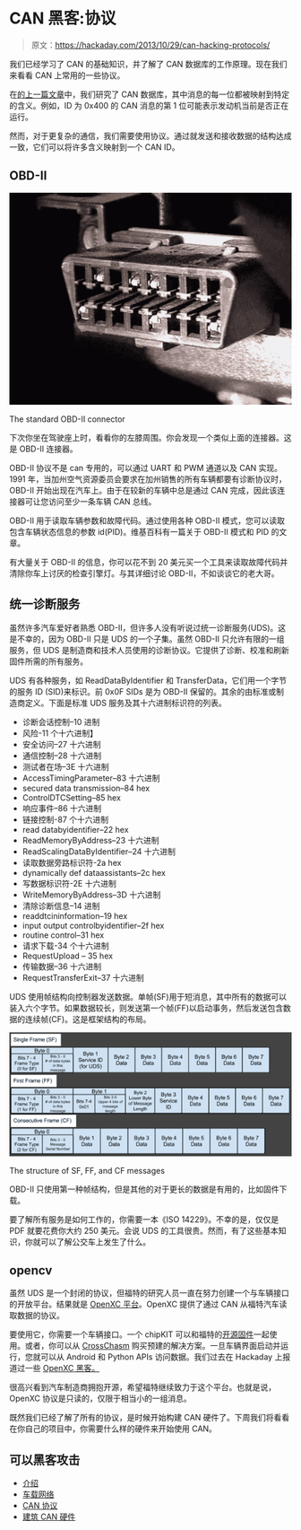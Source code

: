 # CAN 黑客:协议

> 原文：<https://hackaday.com/2013/10/29/can-hacking-protocols/>

我们已经学习了 CAN 的基础知识，并了解了 CAN 数据库的工作原理。现在我们来看看 CAN 上常用的一些协议。

在[的上一篇文章](http://hackaday.com/2013/10/22/can-hacking-the-in-vehicle-network/)中，我们研究了 CAN 数据库，其中消息的每一位都被映射到特定的含义。例如，ID 为 0x400 的 CAN 消息的第 1 位可能表示发动机当前是否正在运行。

然而，对于更复杂的通信，我们需要使用协议。通过就发送和接收数据的结构达成一致，它们可以将许多含义映射到一个 CAN ID。

## OBD-II

[![The standard OBD-II connector](img/88aa01f01dac42c84b917031cb13342b.png)](http://hackaday.com/2013/10/24/can-hacking-protocols-2/obd-ii/)

The standard OBD-II connector

下次你坐在驾驶座上时，看看你的左膝周围。你会发现一个类似上面的连接器。这是 OBD-II 连接器。

OBD-II 协议不是 can 专用的，可以通过 UART 和 PWM 通道以及 CAN 实现。1991 年，当加州空气资源委员会要求在加州销售的所有车辆都要有诊断协议时，OBD-II 开始出现在汽车上。由于在较新的车辆中总是通过 CAN 完成，因此该连接器可让您访问至少一条车辆 CAN 总线。

OBD-II 用于读取车辆参数和故障代码。通过使用各种 OBD-II 模式，您可以读取包含车辆状态信息的参数 id(PID)。维基百科有一篇关于 OBD-II 模式和 PID 的文章。

有大量关于 OBD-II 的信息，你可以花不到 20 美元买一个工具来读取故障代码并清除你车上讨厌的检查引擎灯。与其详细讨论 OBD-II，不如谈谈它的老大哥。

## 统一诊断服务

虽然许多汽车爱好者熟悉 OBD-II，但许多人没有听说过统一诊断服务(UDS)。这是不幸的，因为 OBD-II 只是 UDS 的一个子集。虽然 OBD-II 只允许有限的一组服务，但 UDS 是制造商和技术人员使用的诊断协议。它提供了诊断、校准和刷新固件所需的所有服务。

UDS 有各种服务，如 ReadDataByIdentifier 和 TransferData，它们用一个字节的服务 ID (SID)来标识。前 0x0F SIDs 是为 OBD-II 保留的。其余的由标准或制造商定义。下面是标准 UDS 服务及其十六进制标识符的列表。

*   诊断会话控制–10 进制
*   风险-11 个十六进制】
*   安全访问–27 十六进制
*   通信控制–28 十六进制
*   测试者在场–3E 十六进制
*   AccessTimingParameter–83 十六进制
*   secured data transmission–84 hex
*   ControlDTCSetting–85 hex
*   响应事件–86 十六进制
*   链接控制-87 个十六进制
*   read databyidentifier–22 hex
*   ReadMemoryByAddress–23 十六进制
*   ReadScalingDataByIdentifier–24 十六进制
*   读取数据旁路标识符-2a hex
*   dynamically def dataassistants–2c hex
*   写数据标识符-2E 十六进制
*   WriteMemoryByAddress–3D 十六进制
*   清除诊断信息–14 进制
*   readdtcininformation–19 hex
*   input output controlbyidentifier–2f hex
*   routine control–31 hex
*   请求下载-34 个十六进制
*   RequestUpload – 35 hex
*   传输数据–36 十六进制
*   RequestTransferExit–37 十六进制

UDS 使用帧结构向控制器发送数据。单帧(SF)用于短消息，其中所有的数据可以装入六个字节。如果数据较长，则发送第一个帧(FF)以启动事务，然后发送包含数据的连续帧(CF)。这是框架结构的布局。

[![UDS Message Structure](img/e8517e78d19643f787c8276cc27166ee.png)](http://hackaday.com/2013/10/29/can-hacking-protocols/uds-message-structure-2/)

The structure of SF, FF, and CF messages

OBD-II 只使用第一种帧结构，但是其他的对于更长的数据是有用的，比如固件下载。

要了解所有服务是如何工作的，你需要一本《ISO 14229》。不幸的是，仅仅是 PDF 就要花费你大约 250 美元。会说 UDS 的工具很贵。然而，有了这些基本知识，你就可以了解公交车上发生了什么。

## opencv

虽然 UDS 是一个封闭的协议，但福特的研究人员一直在努力创建一个与车辆接口的开放平台。结果就是 [OpenXC 平台](http://openxcplatform.com/)。OpenXC 提供了通过 CAN 从福特汽车读取数据的协议。

要使用它，你需要一个车辆接口。一个 chipKIT 可以和福特的[开源固件](https://github.com/openxc/vi-firmware)一起使用。或者，你可以从 [CrossChasm](http://crosschasm.com/SolutionCenter/OpenXC.aspx) 购买预建的解决方案。一旦车辆界面启动并运行，您就可以从 Android 和 Python APIs 访问数据。我们过去在 Hackaday 上报道过一些 [OpenXC 黑客。](http://hackaday.com/?s=openxc "OpenXC on Hackaday")

很高兴看到汽车制造商拥抱开源，希望福特继续致力于这个平台。也就是说，OpenXC 协议是只读的，仅限于相当小的一组消息。

既然我们已经了解了所有的协议，是时候开始构建 CAN 硬件了。下周我们将看看在你自己的项目中，你需要什么样的硬件来开始使用 CAN。

## 可以黑客攻击

*   [介绍](http://hackaday.com/2013/10/21/can-hacking-introductions)
*   [车载网络](http://hackaday.com/2013/10/22/can-hacking-the-in-vehicle-network/)
*   [CAN 协议](http://hackaday.com/2013/10/29/can-hacking-protocols/)
*   [建筑 CAN 硬件](http://hackaday.com/2013/11/05/can-hacking-the-hardware/)